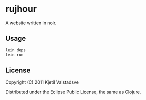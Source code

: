 # rujhour

A website written in noir. 

## Usage

```bash
lein deps
lein run
```

## License

Copyright (C) 2011 Kjetil Valstadsve

Distributed under the Eclipse Public License, the same as Clojure.

